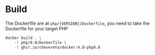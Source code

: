 # Build

The Dockerfile are at `php/{VERSION}/Dockerfile`, you need to take the Dockerfile for your target PHP 

```sh
docker build . \
    -f php/8.0/Dockerfile \
    -t ghcr.io/chevereto/docker:4.0-php8.0
```
